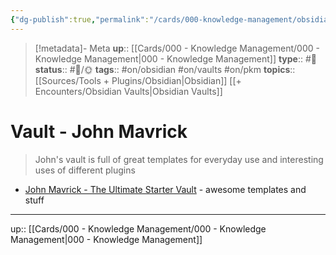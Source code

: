 ```yaml
---
{"dg-publish":true,"permalink":"/cards/000-knowledge-management/obsidian-vaults/vault-john-mavrick/","title":"Vault - John Mavrick"}
---
```


> [!metadata]- Meta
> **up**:: [[Cards/000 - Knowledge Management/000 - Knowledge Management\|000 - Knowledge Management]]
> **type**:: #📝 
> **status**:: #📝/🌞
> **tags**::  #on/obsidian #on/vaults #on/pkm 
> **topics**:: [[Sources/Tools + Plugins/Obsidian\|Obsidian]] [[+ Encounters/Obsidian Vaults\|Obsidian Vaults]]


# Vault - John Mavrick

> John's vault is full of great templates for everyday use and interesting uses of different plugins

- [John Mavrick - The Ultimate Starter Vault](https://johnmavrick.notion.site/Ultimate-Starter-Vault-fe255176784247f883c77d57c85ed6f8) - awesome templates and stuff

---
up:: [[Cards/000 - Knowledge Management/000 - Knowledge Management\|000 - Knowledge Management]]

